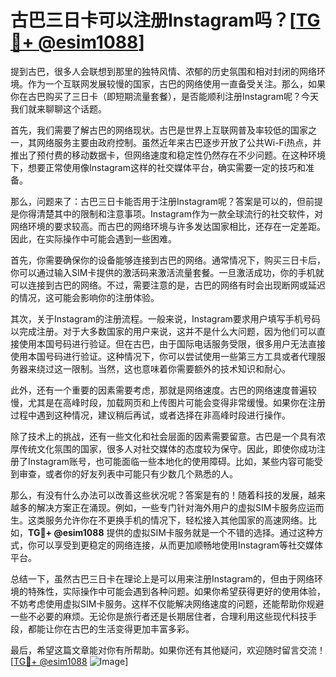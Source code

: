 # 古巴三日卡可以注册Instagram吗？[[TG💪+ @esim1088](https://t.me/s/esim1088)]

提到古巴，很多人会联想到那里的独特风情、浓郁的历史氛围和相对封闭的网络环境。作为一个互联网发展较慢的国家，古巴的网络使用一直备受关注。那么，如果你在古巴购买了三日卡（即短期流量套餐），是否能顺利注册Instagram呢？今天我们就来聊聊这个话题。

首先，我们需要了解古巴的网络现状。古巴是世界上互联网普及率较低的国家之一，其网络服务主要由政府控制。虽然近年来古巴逐步开放了公共Wi-Fi热点，并推出了预付费的移动数据卡，但网络速度和稳定性仍然存在不少问题。在这种环境下，想要正常使用像Instagram这样的社交媒体平台，确实需要一定的技巧和准备。

那么，问题来了：古巴三日卡能否用于注册Instagram呢？答案是可以的，但前提是你得清楚其中的限制和注意事项。Instagram作为一款全球流行的社交软件，对网络环境的要求较高。而古巴的网络环境与许多发达国家相比，还存在一定差距。因此，在实际操作中可能会遇到一些困难。

首先，你需要确保你的设备能够连接到古巴的网络。通常情况下，购买三日卡后，你可以通过输入SIM卡提供的激活码来激活流量套餐。一旦激活成功，你的手机就可以连接到古巴的网络。不过，需要注意的是，古巴的网络有时会出现断网或延迟的情况，这可能会影响你的注册体验。

其次，关于Instagram的注册流程。一般来说，Instagram要求用户填写手机号码以完成注册。对于大多数国家的用户来说，这并不是什么大问题，因为他们可以直接使用本国号码进行验证。但在古巴，由于国际电话服务受限，很多用户无法直接使用本国号码进行验证。这种情况下，你可以尝试使用一些第三方工具或者代理服务器来绕过这一限制。当然，这也意味着你需要额外的技术知识和耐心。

此外，还有一个重要的因素需要考虑，那就是网络速度。古巴的网络速度普遍较慢，尤其是在高峰时段，加载网页和上传图片可能会变得非常缓慢。如果你在注册过程中遇到这种情况，建议稍后再试，或者选择在非高峰时段进行操作。

除了技术上的挑战，还有一些文化和社会层面的因素需要留意。古巴是一个具有浓厚传统文化氛围的国家，很多人对社交媒体的态度较为保守。因此，即使你成功注册了Instagram账号，也可能面临一些本地化的使用障碍。比如，某些内容可能受到审查，或者你的好友列表中可能只有少数几个熟悉的人。

那么，有没有什么办法可以改善这些状况呢？答案是有的！随着科技的发展，越来越多的解决方案正在涌现。例如，一些专门针对海外用户的虚拟SIM卡服务应运而生。这类服务允许你在不更换手机的情况下，轻松接入其他国家的高速网络。比如，**TG💪+ @esim1088** 提供的虚拟SIM卡服务就是一个不错的选择。通过这种方式，你可以享受到更稳定的网络连接，从而更加顺畅地使用Instagram等社交媒体平台。

总结一下，虽然古巴三日卡在理论上是可以用来注册Instagram的，但由于网络环境的特殊性，实际操作中可能会遇到各种问题。如果你希望获得更好的使用体验，不妨考虑使用虚拟SIM卡服务。这样不仅能解决网络速度的问题，还能帮助你规避一些不必要的麻烦。无论你是旅行者还是长期居住者，合理利用这些现代科技手段，都能让你在古巴的生活变得更加丰富多彩。

最后，希望这篇文章能对你有所帮助。如果你还有其他疑问，欢迎随时留言交流！[[TG💪+ @esim1088](https://t.me/s/esim1088) ![Image](https://i.postimg.cc/4NQfJmqS/Snipaste-2025-05-13-00-14-12.png)]